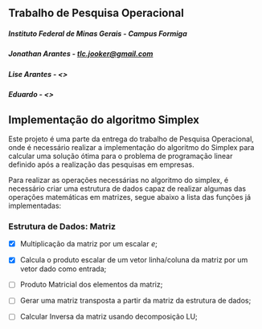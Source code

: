 ## Trabalho de Pesquisa Operacional

##### Instituto Federal de Minas Gerais - Campus Formiga

##### Jonathan Arantes - <tlc.jooker@gmail.com>

##### Lise Arantes - <>

##### Eduardo - <>

## Implementação do algoritmo Simplex 

Este projeto é uma parte da entrega do trabalho de Pesquisa Operacional, onde é necessário realizar a implementação do algoritmo do Simplex para calcular uma solução ótima para o problema de programação linear definido após a realização das pesquisas em empresas.

Para realizar as operações necessárias no algoritmo do simplex, é necessário criar uma estrutura de dados capaz de realizar algumas das operações matemáticas em matrizes, segue abaixo a lista das funções já implementadas:

### Estrutura de Dados: Matriz

-	[x] Multiplicação da matriz por um escalar _e_;

-	[x] Calcula o produto escalar de um vetor linha/coluna da matriz por um vetor dado como entrada;

-	[ ] Produto Matricial dos elementos da matriz;

-	[ ] Gerar uma matriz transposta a partir da matriz da estrutura de dados;

-	[ ] Calcular Inversa da matriz usando decomposição LU;
